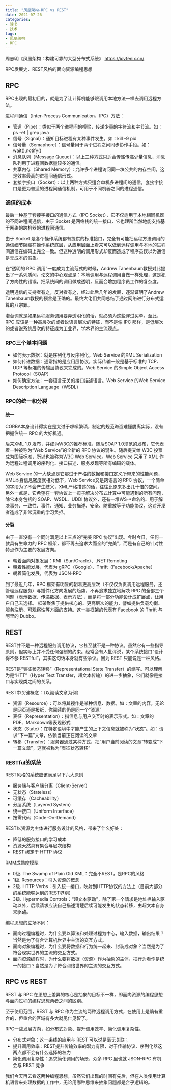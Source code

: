 ```yaml
---
title: "凤凰架构-RPC vs REST"
date: 2021-07-26
categories:
- 读书
- 技术
tags:
- 凤凰架构
- RPC
---
```


周志明《凤凰架构：构建可靠的大型分布式系统》
https://icyfenix.cn/

RPC发展史、REST风格的面向资源编程思想
<!-- more -->

## RPC
RPC出现的最初目的，就是为了让计算机能够跟调用本地方法一样去调用远程方法。

进程间通信（Inter-Process Communication，IPC）方法：
* 管道（Pipe）：类似于两个进程间的桥梁，传递少量的字符流和字节流。如：ps -ef | grep java
* 信号（Signal）：通知目标进程有某种事件发生。如：kill -9 pid
* 信号量（Semaphore）：信号量用于两个进程之间同步协作手段。如：wait(),notify()
* 消息队列（Message Queue）：以上三种方式只适合传递传递少量信息，消息队列用于进程间数据量较多的通信。
* 共享内存（Shared Memory）：允许多个进程访问同一块公共的内存空间，这是效率最高的进程间通信形式。
* 套接字接口（Socket）：以上两种方式只适合单机多进程间的通信，套接字接口是更为普适的进程间通信机制，可用于不同机器之间的进程通信。

### 通信的成本
最后一种基于套接字接口的通信方式（IPC Socket），它不仅适用于本地相同机器的不同进程间通信，由于 Socket 是网络栈的统一接口，它也理所当然地能支持基于网络的跨机器的进程间通信。

由于 Socket 是各个操作系统都有提供的标准接口，完全有可能把远程方法调用的通信细节隐藏在操作系统底层，从应用层面上看来可以做到远程调用与本地的进程间通信在编码上完全一致。但这种透明的调用形式却反而造成了程序员误以为通信是无成本的假象。

在“透明的 RPC 调用”一度成为主流范式的时候，Andrew Tanenbaum教授对此提出了一系列质问。论文的中心观点是：本地调用与远程调用当做一样处理，这是犯了方向性的错误，把系统间的调用做成透明，反而会增加程序员工作的复杂度。

透明通信的支持者有之，反对者有之，经过此后几年的发展，逐渐证明了Andrew Tanenbaum教授的预言是正确的。最终大佬们共同总结了通过网络进行分布式运算的八宗罪。

潜台词就是如果远程服务调用要弄透明化的话，就必须为这些罪过买单。至此，RPC 应该是一种高层次的或者说语言层次的特征，而不是像 IPC 那样，是低层次的或者说系统层次的特征成为工业界、学术界的主流观点。

### RPC三个基本问题

* 如何表示数据：就是序列化与反序列化。Web Service 的XML Serialization
* 如何传递数据：通常指的是应用层协议，实际传输一般是基于标准的 TCP、UDP 等标准的传输层协议来完成的。Web Service 的Simple Object Access Protocol（SOAP）
* 如何确定方法：一套语言无关的接口描述语言。Web Service 的Web Service Description Language（WSDL）

### RPC的统一和分裂

#### 统一
CORBA本身设计得实在是太过于啰嗦繁琐，制定的规范晦涩难懂脱离实际，没有把握住统一 RPC 的大好机遇。

后来XML 1.0 发布，并成为W3C的推荐标准，随后SOAP 1.0规范的发布，它代表着一种被称为“Web Service”的全新的 RPC 协议的诞生。随后提交给 W3C 投票成为国际标准，所以也被称为W3C Web Service。Web Service 采用了 XML 作为远程过程调用的序列化、接口描述、服务发现等所有编码的载体。

Web Service 的一大缺点是它那过于严格的数据和接口定义所带来的性能问题，XML本身信息密度就相对低下，Web Service又是跨语言的 RPC 协议，一个简单的字段为了不会产生歧义，XML严格描述的话，往往比原来多出几十倍的空间。
另外一点是，它希望在一套协议上一揽子解决分布式计算中可能遇到的所有问题，除它本身包括的 SOAP、WSDL、UDDI 协议外，还有一堆WS-*命名的、用于解决事务、一致性、事件、通知、业务描述、安全、防重放等子功能协议，这对开发者造成了非常沉重的学习负担。

#### 分裂
由于一直没有一个同时满足以上三点的“完美 RPC 协议”出现。今时今日，任何一款具有生命力的 RPC 框架，都不再去追求大而全的“完美”，而是有自己的针对性特点作为主要的发展方向。

* 朝着面向对象发展：RMI（Sun/Oracle）、.NET Remoting
* 朝着性能发展，代表为 gRPC（Google）、Thrift（Facebook/Apache）
* 朝着简化发展，代表为 JSON-RPC

到了最近几年，RPC 框架有明显的朝着更高层次（不仅仅负责调用远程服务，还管理远程服务）与插件化方向发展的趋势，不再追求独立地解决 RPC 的全部三个问题（表示数据、传递数据、表示方法），而是将一部分功能设计成扩展点，让用户自己去选择。
框架聚焦于提供核心的、更高层次的能力，譬如提供负载均衡、服务注册、可观察性等方面的支持。这一类框架的代表有 Facebook 的 Thrift 与阿里的 Dubbo。

## REST
REST并不是一种远程服务调用协议，它甚至就不是一种协议。虽然它有一些指导原则，但实际上并不受任何强制的约束。经常会有人批评说，某个系统接口“设计得不够 RESTful”，其实这句话本身就有些争议。因为 REST 只能说是一种风格。

REST是“表征状态转移”（Representational State Transfer）的缩写。可以理解为是“HTT”（Hyper Text Transfer，超文本传输）的进一步抽象，它们就像是接口与实现类之间的关系。

REST中关键概念：（以阅读文章为例）
* 资源（Resource）：可以将其视作是某种信息、数据。如：文章的内容，无论是网页还是报纸，你阅读的仍是同一个“资源”
* 表征（Representation）：指信息与用户交互时的表示形式。如：文章的PDF、Markdown等表现形式
* 状态（State）：在特定语境中才能产生的上下文信息就被称为“状态”。如：请求“下一篇”文章，依赖当前正在阅读的文章
* 转移（Transfer）：服务器通过某种方式，把“用户当前阅读的文章”转变成“下一篇文章”，这就被称为“表征状态转移”

### RESTful的系统

REST风格的系统应该满足以下六大原则
* 服务端与客户端分离（Client-Server）
* 无状态（Stateless）
* 可缓存（Cacheability）
* 分层系统（Layered System）
* 统一接口（Uniform Interface）
* 按需代码（Code-On-Demand）

REST以资源为主体进行服务设计的风格，带来了什么好处：
* 降低的服务接口的学习成本
* 资源天然具有集合与层次结构
* REST 绑定于 HTTP 协议

RMM成熟度模型
* 0级. The Swamp of Plain Old XML：完全不REST，是RPC的风格
* 1级. Resources：引入资源的概念
* 2级. HTTP Verbs：引入统一接口，映射到HTTP协议的方法上（目前大部分的系统能够达到的REST界别）
* 3级. Hypermedia Controls：“超文本驱动”，除了第一个请求是地址栏输入驱动以外，后续请求应该自己描述清楚后续可能发生的状态转移，由超文本自身来驱动。

编程思想的立场不同：
* 面向过程编程时，为什么要以算法和处理过程为中心，输入数据，输出结果？当然是为了符合计算机世界中主流的交互方式。
* 面向对象编程时，为什么要将数据和行为统一起来、封装成对象？当然是为了符合现实世界的主流的交互方式。
* 面向资源编程时，为什么要将数据（资源）作为抽象的主体，把行为看作是统一的接口？当然是为了符合网络世界的主流的交互方式。

## RPC vs REST
REST 与 RPC 在思想上差异的核心是抽象的目标不一样，即面向资源的编程思想与面向过程的编程思想两者之间的区别。

至于使用范围，REST 与 RPC 作为主流的两种远程调用方式，在使用上是确有重合的，但重合的区域有多大就见仁见智了。

RPC一些发展方向，如分布式对象、提升调用效率、简化调用复杂性。
* 分布式对象：这一条线的应用与 REST 可以说是毫无关联；
* 提升调用效率：REST提升传输效率的潜力有限，对于传输协议、序列化器这两点都不会有什么选择的权力
* 简化调用复杂性：追求简化调用的场景，众多 RPC 里也就 JSON-RPC 有机会与 REST 竞争

我们今天再去看这两种编程思想，虽然它们出现的时间有先后，但在人类使用计算机语言来处理数据的工作中，无论用哪种思维来抽象问题都是合乎逻辑的。